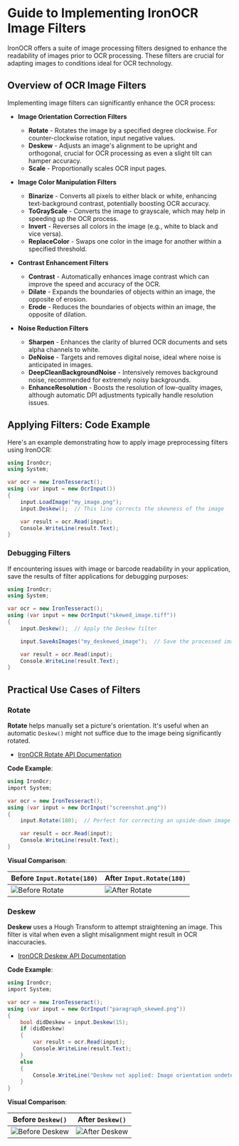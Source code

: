 # Guide to Implementing IronOCR Image Filters

IronOCR offers a suite of image processing filters designed to enhance the readability of images prior to OCR processing. These filters are crucial for adapting images to conditions ideal for OCR technology.

## Overview of OCR Image Filters

Implementing image filters can significantly enhance the OCR process:

- **Image Orientation Correction Filters**
  - **Rotate** - Rotates the image by a specified degree clockwise. For counter-clockwise rotation, input negative values.
  - **Deskew** - Adjusts an image's alignment to be upright and orthogonal, crucial for OCR processing as even a slight tilt can hamper accuracy.
  - **Scale** - Proportionally scales OCR input pages.
  
- **Image Color Manipulation Filters**
  - **Binarize** - Converts all pixels to either black or white, enhancing text-background contrast, potentially boosting OCR accuracy.
  - **ToGrayScale** - Converts the image to grayscale, which may help in speeding up the OCR process.
  - **Invert** - Reverses all colors in the image (e.g., white to black and vice versa).
  - **ReplaceColor** - Swaps one color in the image for another within a specified threshold.
  
- **Contrast Enhancement Filters**
  - **Contrast** - Automatically enhances image contrast which can improve the speed and accuracy of the OCR.
  - **Dilate** - Expands the boundaries of objects within an image, the opposite of erosion.
  - **Erode** - Reduces the boundaries of objects within an image, the opposite of dilation.
  
- **Noise Reduction Filters**
  - **Sharpen** - Enhances the clarity of blurred OCR documents and sets alpha channels to white.
  - **DeNoise** - Targets and removes digital noise, ideal where noise is anticipated in images.
  - **DeepCleanBackgroundNoise** - Intensively removes background noise, recommended for extremely noisy backgrounds.
  - **EnhanceResolution** - Boosts the resolution of low-quality images, although automatic DPI adjustments typically handle resolution issues.

## Applying Filters: Code Example

Here's an example demonstrating how to apply image preprocessing filters using IronOCR:

```cs
using IronOcr;
using System;

var ocr = new IronTesseract();
using (var input = new OcrInput())
{
    input.LoadImage("my_image.png");
    input.Deskew();  // This line corrects the skewness of the image

    var result = ocr.Read(input);
    Console.WriteLine(result.Text);
}
```

### Debugging Filters

If encountering issues with image or barcode readability in your application, save the results of filter applications for debugging purposes:

```cs
using IronOcr;
using System;

var ocr = new IronTesseract();
using (var input = new OcrInput("skewed_image.tiff"))
{
    input.Deskew();  // Apply the Deskew filter

    input.SaveAsImages("my_deskewed_image");  // Save the processed image for debugging

    var result = ocr.Read(input);
    Console.WriteLine(result.Text);
}
```

## Practical Use Cases of Filters

### Rotate

**Rotate** helps manually set a picture's orientation. It's useful when an automatic `Deskew()` might not suffice due to the image being significantly rotated.

- [IronOCR Rotate API Documentation](https://ironsoftware.com/csharp/ocr/object-reference/api/IronOcr.OcrInput.html#IronOcr_OcrInput_Rotate_System_Double_)

**Code Example**:
```cs
using IronOcr;
import System;

var ocr = new IronTesseract();
using (var input = new OcrInput("screenshot.png"))
{
    input.Rotate(180);  // Perfect for correcting an upside-down image

    var result = ocr.Read(input);
    Console.WriteLine(result.Text);
}
```

**Visual Comparison**:

| **Before `Input.Rotate(180)`** | **After `Input.Rotate(180)`** |
| --- | --- |
| ![Before Rotate](https://ironsoftware.com/csharp/ocr/assets/IronOCR-Tutorial/screenshot.png) | ![After Rotate](https://ironsoftware.com/csharp/ocr/assets/IronOCR-Tutorial/screenshot_rotated.png) |

### Deskew

**Deskew** uses a Hough Transform to attempt straightening an image. This filter is vital when even a slight misalignment might result in OCR inaccuracies.

- [IronOCR Deskew API Documentation](https://ironsoftware.com/csharp/ocr/object-reference/api/IronOcr.OcrInput.html#IronOcr_OcrInput_Deskew_IronOcr_IronTesseract_System_Int32_IronOcr_OrientationConfidence_)

**Code Example**:
```cs
using IronOcr;
import System;

var ocr = new IronTesseract();
using (var input = new OcrInput("paragraph_skewed.png"))
{
    bool didDeskew = input.Deskew(15);
    if (didDeskew)
    {
        var result = ocr.Read(input);
        Console.WriteLine(result.Text);
    }
    else
    {
        Console.WriteLine("Deskew not applied: Image orientation undetectable.");
    }
}
```

**Visual Comparison**:

| **Before `Deskew()`** | **After `Deskew()`** |
| --- | --- |
| ![Before Deskew](https://ironsoftware.com/csharp/ocr/assets/IronOCR-Tutorial/paragraph_skewed.png) | ![After Deskew](https://ironsoftware.com/csharp/ocr/assets/IronOCR-Tutorial/paragraph_deskewed.png) |
